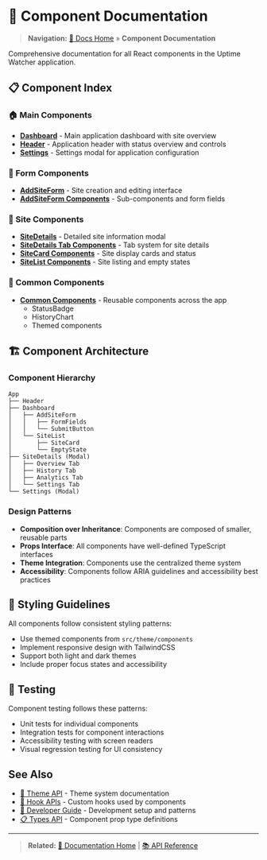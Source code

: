 # 🧩 Component Documentation

> **Navigation:** [📖 Docs Home](../README) » **Component Documentation**

Comprehensive documentation for all React components in the Uptime Watcher application.

## 📋 Component Index

### 🏠 Main Components

- **[Dashboard](Dashboard/)** - Main application dashboard with site overview
- **[Header](Header/)** - Application header with status overview and controls
- **[Settings](Settings/)** - Settings modal for application configuration

### 📝 Form Components

- **[AddSiteForm](AddSiteForm/)** - Site creation and editing interface
- **[AddSiteForm Components](AddSiteForm-Components/)** - Sub-components and form fields

### 🏢 Site Components

- **[SiteDetails](SiteDetails/)** - Detailed site information modal
- **[SiteDetails Tab Components](SiteDetails-Tab-Components/)** - Tab system for site details
- **[SiteCard Components](SiteCard-Components/)** - Site display cards and status
- **[SiteList Components](SiteList-Components/)** - Site listing and empty states

### 🔧 Common Components

- **[Common Components](Common-Components/)** - Reusable components across the app
  - StatusBadge
  - HistoryChart
  - Themed components

## 🏗️ Component Architecture

### Component Hierarchy

```text
App
├── Header
├── Dashboard
│   ├── AddSiteForm
│   │   ├── FormFields
│   │   └── SubmitButton
│   └── SiteList
│       ├── SiteCard
│       └── EmptyState
├── SiteDetails (Modal)
│   ├── Overview Tab
│   ├── History Tab
│   ├── Analytics Tab
│   └── Settings Tab
└── Settings (Modal)
```

### Design Patterns

- **Composition over Inheritance**: Components are composed of smaller, reusable parts
- **Props Interface**: All components have well-defined TypeScript interfaces
- **Theme Integration**: Components use the centralized theme system
- **Accessibility**: Components follow ARIA guidelines and accessibility best practices

## 🎨 Styling Guidelines

All components follow consistent styling patterns:

- Use themed components from `src/theme/components`
- Implement responsive design with TailwindCSS
- Support both light and dark themes
- Include proper focus states and accessibility

## 🧪 Testing

Component testing follows these patterns:

- Unit tests for individual components
- Integration tests for component interactions
- Accessibility testing with screen readers
- Visual regression testing for UI consistency

## See Also

- [🎨 Theme API](../api/theme-api) - Theme system documentation
- [🧩 Hook APIs](../api/hook-apis) - Custom hooks used by components
- [🚀 Developer Guide](../guides/Developer-Guide) - Development setup and patterns
- [📋 Types API](../api/types-api) - Component prop type definitions

---

> **Related:** [📖 Documentation Home](../README) | [📚 API Reference](../api/README)
